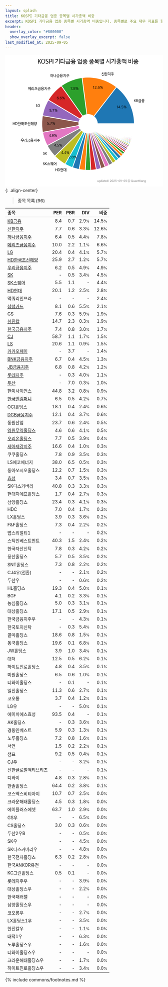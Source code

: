 ```yaml
---
layout: splash
title: KOSPI 기타금융 업종 종목별 시가총액 비중
excerpt: KOSPI 기타금융 업종 종목별 시가총액 비중입니다. 종목별로 주요 재무 지표를 함께 표시합니다.
header:
  overlay_color: "#800000"
  show_overlay_excerpt: false
last_modified_at: 2025-09-05
---
```



![KOSPI 기타금융 업종 종목별 시가총액 비중](/stats/sector/images/kospi_업종_기타금융_종목.png){: .align-center}


> **종목 목록 (96)**<a id="list"></a>

| **종목** | **PER** | **PBR** | **DIV** | **비중** |
| :------- | ------: | ------: | ------: | -------: |
| [KB금융](/105560/) | 8.4 | 0.7 | 2.9<small>%</small> | 14.5<small>%</small> |
| [신한지주](/055550/) | 7.7 | 0.6 | 3.3<small>%</small> | 12.6<small>%</small> |
| [하나금융지주](/086790/) | 6.4 | 0.5 | 4.4<small>%</small> | 7.8<small>%</small> |
| [메리츠금융지주](/138040/) | 10.0 | 2.2 | 1.1<small>%</small> | 6.6<small>%</small> |
| [LG](/003550/) | 20.4 | 0.4 | 4.1<small>%</small> | 5.7<small>%</small> |
| [HD한국조선해양](/009540/) | 25.9 | 2.7 | 1.2<small>%</small> | 5.7<small>%</small> |
| [우리금융지주](/316140/) | 6.2 | 0.5 | 4.9<small>%</small> | 4.9<small>%</small> |
| [SK](/034730/) | - | 0.5 | 3.4<small>%</small> | 4.5<small>%</small> |
| [SK스퀘어](/402340/) | 5.5 | 1.1 | - | 4.4<small>%</small> |
| [HD현대](/267250/) | 20.1 | 1.2 | 2.5<small>%</small> | 2.8<small>%</small> |
| 맥쿼리인프라 | - | - | - | 2.4<small>%</small> |
| [삼성카드](/029780/) | 8.1 | 0.6 | 5.5<small>%</small> | 2.1<small>%</small> |
| [GS](/078930/) | 7.6 | 0.3 | 5.9<small>%</small> | 1.9<small>%</small> |
| [한진칼](/180640/) | 14.7 | 2.3 | 0.3<small>%</small> | 1.9<small>%</small> |
| [한국금융지주](/071050/) | 7.4 | 0.8 | 3.0<small>%</small> | 1.7<small>%</small> |
| [CJ](/001040/) | 58.7 | 1.1 | 1.7<small>%</small> | 1.5<small>%</small> |
| [LS](/006260/) | 20.6 | 1.1 | 0.9<small>%</small> | 1.5<small>%</small> |
| [카카오페이](/377300/) | - | 3.7 | - | 1.4<small>%</small> |
| [BNK금융지주](/138930/) | 6.7 | 0.4 | 4.5<small>%</small> | 1.3<small>%</small> |
| [JB금융지주](/175330/) | 6.8 | 0.8 | 4.2<small>%</small> | 1.2<small>%</small> |
| [롯데지주](/004990/) | - | 0.3 | 4.0<small>%</small> | 1.1<small>%</small> |
| [두산](/000150/) | - | 7.0 | 0.3<small>%</small> | 1.0<small>%</small> |
| [한미사이언스](/008930/) | 44.8 | 3.2 | 0.8<small>%</small> | 0.9<small>%</small> |
| [한국앤컴퍼니](/000240/) | 6.5 | 0.5 | 4.2<small>%</small> | 0.7<small>%</small> |
| [OCI홀딩스](/010060/) | 18.1 | 0.4 | 2.4<small>%</small> | 0.6<small>%</small> |
| [DGB금융지주](/139130/) | 12.1 | 0.4 | 3.7<small>%</small> | 0.6<small>%</small> |
| 동원산업 | 23.7 | 0.6 | 2.4<small>%</small> | 0.5<small>%</small> |
| [영원무역홀딩스](/009970/) | 4.6 | 0.6 | 4.1<small>%</small> | 0.5<small>%</small> |
| [오리온홀딩스](/001800/) | 7.7 | 0.5 | 3.9<small>%</small> | 0.4<small>%</small> |
| [세아제강지주](/003030/) | 16.6 | 0.4 | 1.0<small>%</small> | 0.3<small>%</small> |
| 쿠쿠홀딩스 | 7.8 | 0.9 | 3.5<small>%</small> | 0.3<small>%</small> |
| LS에코에너지 | 38.0 | 6.5 | 0.5<small>%</small> | 0.3<small>%</small> |
| 동아쏘시오홀딩스 | 12.2 | 0.7 | 1.5<small>%</small> | 0.3<small>%</small> |
| [효성](/004800/) | 3.4 | 0.7 | 3.5<small>%</small> | 0.3<small>%</small> |
| SK디스커버리 | 40.8 | 0.3 | 3.3<small>%</small> | 0.3<small>%</small> |
| 현대지에프홀딩스 | 1.7 | 0.4 | 2.7<small>%</small> | 0.3<small>%</small> |
| 삼양홀딩스 | 23.4 | 0.3 | 4.1<small>%</small> | 0.3<small>%</small> |
| HDC | 7.0 | 0.4 | 1.7<small>%</small> | 0.3<small>%</small> |
| LX홀딩스 | 3.9 | 0.3 | 3.6<small>%</small> | 0.2<small>%</small> |
| F&F홀딩스 | 7.3 | 0.4 | 2.2<small>%</small> | 0.2<small>%</small> |
| 맵스리얼티1 | - | - | - | 0.2<small>%</small> |
| 스틱인베스트먼트 | 40.3 | 1.5 | 2.4<small>%</small> | 0.2<small>%</small> |
| 한국자산신탁 | 7.8 | 0.3 | 4.2<small>%</small> | 0.2<small>%</small> |
| 풍산홀딩스 | 5.7 | 0.5 | 3.5<small>%</small> | 0.2<small>%</small> |
| SNT홀딩스 | 7.3 | 0.8 | 2.2<small>%</small> | 0.2<small>%</small> |
| CJ4우(전환) | - | - | 2.1<small>%</small> | 0.2<small>%</small> |
| 두산우 | - | - | 0.6<small>%</small> | 0.2<small>%</small> |
| HL홀딩스 | 19.3 | 0.4 | 5.0<small>%</small> | 0.1<small>%</small> |
| BGF | 4.1 | 0.2 | 3.3<small>%</small> | 0.1<small>%</small> |
| 농심홀딩스 | 5.0 | 0.3 | 3.1<small>%</small> | 0.1<small>%</small> |
| 대상홀딩스 | 17.1 | 0.5 | 2.9<small>%</small> | 0.1<small>%</small> |
| 한국금융지주우 | - | - | 4.3<small>%</small> | 0.1<small>%</small> |
| 한국토지신탁 | - | 0.3 | 5.4<small>%</small> | 0.1<small>%</small> |
| 콜마홀딩스 | 18.6 | 0.8 | 1.5<small>%</small> | 0.1<small>%</small> |
| 동국홀딩스 | 19.6 | 0.1 | 6.8<small>%</small> | 0.1<small>%</small> |
| JW홀딩스 | 3.9 | 1.0 | 3.4<small>%</small> | 0.1<small>%</small> |
| 대덕 | 12.5 | 0.5 | 6.2<small>%</small> | 0.1<small>%</small> |
| 하이트진로홀딩스 | 4.8 | 0.4 | 3.5<small>%</small> | 0.1<small>%</small> |
| 미원홀딩스 | 6.5 | 0.6 | 1.0<small>%</small> | 0.1<small>%</small> |
| 티와이홀딩스 | - | 0.1 | - | 0.1<small>%</small> |
| 일진홀딩스 | 11.3 | 0.6 | 2.7<small>%</small> | 0.1<small>%</small> |
| 코오롱 | 3.7 | 0.4 | 1.2<small>%</small> | 0.1<small>%</small> |
| LG우 | - | - | 5.0<small>%</small> | 0.1<small>%</small> |
| 에이치에스효성 | 93.5 | 0.4 | - | 0.1<small>%</small> |
| AK홀딩스 | - | 0.3 | 3.6<small>%</small> | 0.1<small>%</small> |
| 경동인베스트 | 5.9 | 0.3 | 1.3<small>%</small> | 0.1<small>%</small> |
| 노루홀딩스 | 7.2 | 0.8 | 1.6<small>%</small> | 0.1<small>%</small> |
| 서연 | 1.5 | 0.2 | 2.2<small>%</small> | 0.1<small>%</small> |
| 샘표 | 9.2 | 0.5 | 0.4<small>%</small> | 0.1<small>%</small> |
| CJ우 | - | - | 3.2<small>%</small> | 0.1<small>%</small> |
| 신한글로벌액티브리츠 | - | - | - | 0.1<small>%</small> |
| 디와이 | 4.8 | 0.3 | 2.8<small>%</small> | 0.1<small>%</small> |
| 한솔홀딩스 | 64.4 | 0.2 | 3.8<small>%</small> | 0.1<small>%</small> |
| 코스맥스비티아이 | 10.7 | 0.7 | 2.5<small>%</small> | 0.0<small>%</small> |
| 크라운해태홀딩스 | 4.5 | 0.3 | 1.8<small>%</small> | 0.0<small>%</small> |
| 에이플러스에셋 | 63.7 | 1.0 | 2.9<small>%</small> | 0.0<small>%</small> |
| GS우 | - | - | 6.5<small>%</small> | 0.0<small>%</small> |
| CS홀딩스 | 3.0 | 0.3 | 0.6<small>%</small> | 0.0<small>%</small> |
| 두산2우B | - | - | 0.5<small>%</small> | 0.0<small>%</small> |
| SK우 | - | - | 4.5<small>%</small> | 0.0<small>%</small> |
| SK디스커버리우 | - | - | 4.8<small>%</small> | 0.0<small>%</small> |
| 한국전자홀딩스 | 6.3 | 0.2 | 2.8<small>%</small> | 0.0<small>%</small> |
| 한국ANKOR유전 | - | - | - | 0.0<small>%</small> |
| KC그린홀딩스 | 0.5 | 0.1 | - | 0.0<small>%</small> |
| 롯데지주우 | - | - | 3.9<small>%</small> | 0.0<small>%</small> |
| 대상홀딩스우 | - | - | 2.2<small>%</small> | 0.0<small>%</small> |
| 한국패러랠 | - | - | - | 0.0<small>%</small> |
| 삼양홀딩스우 | - | - | - | 0.0<small>%</small> |
| 코오롱우 | - | - | 2.7<small>%</small> | 0.0<small>%</small> |
| LX홀딩스1우 | - | - | 3.5<small>%</small> | 0.0<small>%</small> |
| 한진칼우 | - | - | 1.1<small>%</small> | 0.0<small>%</small> |
| 대덕1우 | - | - | 6.3<small>%</small> | 0.0<small>%</small> |
| 노루홀딩스우 | - | - | 1.6<small>%</small> | 0.0<small>%</small> |
| 티와이홀딩스우 | - | - | - | 0.0<small>%</small> |
| 크라운해태홀딩스우 | - | - | 1.7<small>%</small> | 0.0<small>%</small> |
| 하이트진로홀딩스우 | - | - | 3.4<small>%</small> | 0.0<small>%</small> |

{% include commons/footnotes.md %}